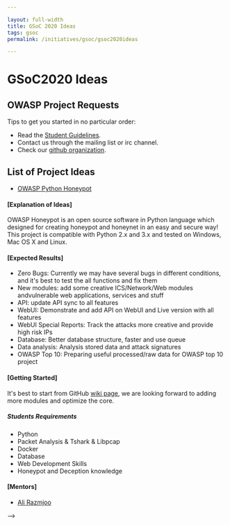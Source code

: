 ```yaml
---

layout: full-width
title: GSoC 2020 Ideas
tags: gsoc
permalink: /initiatives/gsoc/gsoc2020ideas

---
```

# GSoC2020 Ideas

## OWASP Project Requests

Tips to get you started in no particular order:
- Read the [Student Guidelines](gsoc2020).
- Contact us through the mailing list or irc channel.
- Check our [github organization](https://github.com/OWASP).

## List of Project Ideas

* [OWASP Python Honeypot](https://github.com/zdresearch/OWASP-Honeypot)

#### [Explanation of Ideas]

OWASP Honeypot is an open source software in Python language which designed for creating honeypot and honeynet in an easy and secure way! This project is compatible with Python 2.x and 3.x and tested on Windows, Mac OS X and Linux.

#### [Expected Results]

* Zero Bugs: Currently we may have several bugs in different conditions, and it's best to test the all functions and fix them
* New modules: add some creative ICS/Network/Web modules andvulnerable web applications, services and stuff
* API: update API sync to all features
* WebUI: Demonstrate and add API on WebUI and Live version with all features
* WebUI Special Reports: Track the attacks more creative and provide high risk IPs
* Database: Better database structure, faster and use queue
* Data analysis: Analysis stored data and attack signatures
* OWASP Top 10: Preparing useful processed/raw data for OWASP top 10 project

#### [Getting Started]

It's best to start from GitHub [wiki page](https://github.com/zdresearch/OWASP-Honeypot/wiki), we are looking forward to adding more modules and optimize the core.

##### Students Requirements

* Python
* Packet Analysis & Tshark & Libpcap
* Docker
* Database
* Web Development Skills
* Honeypot and Deception knowledge

#### [Mentors]
* [Ali Razmjoo](mailto:ali.razmjoo@owasp.org)

-->
